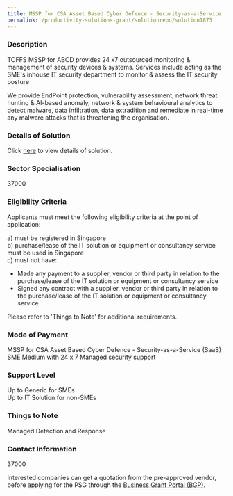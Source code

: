 ```yaml
---
title: MSSP for CSA Asset Based Cyber Defence - Security-as-a-Service (SaaS) SME Medium with 24 x 7 Managed security support 
permalink: /productivity-solutions-grant/solutionrepo/solution1873
---
```


### Description

TOFFS MSSP for ABCD provides 24 x7 outsourced monitoring & management of security devices & systems. Services include acting as the SME's inhouse IT security department to monitor & assess the IT security posture

We provide EndPoint protection, vulnerability assessment, network threat hunting & AI-based anomaly, network & system behavioural analytics to detect malware, data infiltration, data extradition and remediate in real-time any malware attacks that is threatening the organisation.

### Details of Solution

Click <a href='Toffs Technologies Pte Ltd' target='_blank' rel='noopener'>here</a> to view details of solution.

### Sector Specialisation

 37000 

### Eligibility Criteria

Applicants must meet the following eligibility criteria at the point of application:

a) must be registered in Singapore <br>
b) purchase/lease of the IT solution or equipment or consultancy service must be used in Singapore <br>
c) must not have:
- Made any payment to a supplier, vendor or third party in relation to the purchase/lease of the IT solution or equipment or consultancy service
- Signed any contract with a supplier, vendor or third party in relation to the purchase/lease of the IT solution or equipment or consultancy service

Please refer to 'Things to Note' for additional requirements.

### Mode of Payment
MSSP for CSA Asset Based Cyber Defence - Security-as-a-Service (SaaS) SME Medium with 24 x 7 Managed security support 

### Support Level
Up to Generic for SMEs <br>
Up to IT Solution for non-SMEs

### Things to Note
Managed Detection and Response

### Contact Information
37000

Interested companies can get a quotation from the pre-approved vendor, before applying for the PSG through the <a target='_blank' rel='noopener' href='https://www.businessgrants.gov.sg/'>Business Grant Portal (BGP)</a>.
